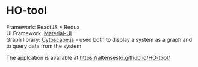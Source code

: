 # HO-tool

Framework: ReactJS + Redux\
UI Framework: [Material-UI](https://material-ui.com/)\
Graph library: [Cytoscape.js](https://js.cytoscape.org/) - used both to display a system as a graph and to query data from the system

The applcation is available at https://altensesto.github.io/HO-tool/
